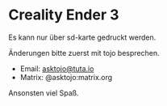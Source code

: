 # Creality Ender 3
Es kann nur über sd-karte gedruckt werden.

Änderungen bitte zuerst mit tojo besprechen.

- Email: asktojo@tuta.io
- Matrix: @asktojo:matrix.org

Ansonsten viel Spaß.
